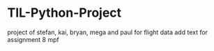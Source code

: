 # TIL-Python-Project
project of stefan, kai, bryan, mega and paul for flight data
add text for assignment 8 mpf